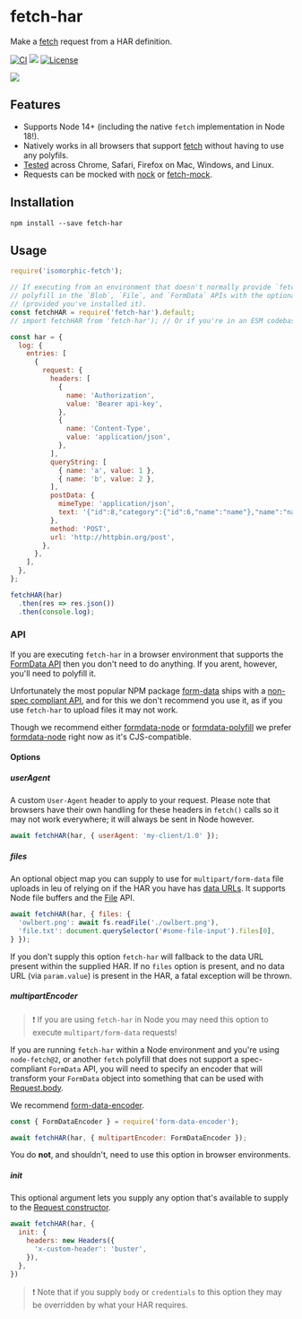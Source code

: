 # fetch-har
Make a [fetch](https://developer.mozilla.org/en-US/docs/Web/API/Fetch_API) request from a HAR definition.

[![CI](https://github.com/readmeio/fetch-har/workflows/CI/badge.svg)](https://github.com/readmeio/fetch-har/)
[![](https://img.shields.io/npm/v/fetch-har)](https://npm.im/fetch-har)
[![License](https://img.shields.io/npm/l/fetch-har.svg)](LICENSE)

[![](https://d3vv6lp55qjaqc.cloudfront.net/items/1M3C3j0I0s0j3T362344/Untitled-2.png)](https://readme.io)

## Features

- Supports Node 14+ (including the native `fetch` implementation in Node 18!).
- Natively works in all browsers that support [fetch](https://developer.mozilla.org/en-US/docs/Web/API/Fetch_API) without having to use any polyfils.
- [Tested](https://github.com/readmeio/fetch-har/actions) across Chrome, Safari, Firefox on Mac, Windows, and Linux.
- Requests can be mocked with [nock](https://npm.im/nock) or [fetch-mock](https://npm.im/fetch-mock).

## Installation

```
npm install --save fetch-har
```

## Usage
```js
require('isomorphic-fetch');

// If executing from an environment that doesn't normally provide `fetch()` we'll automatically
// polyfill in the `Blob`, `File`, and `FormData` APIs with the optional `formdata-node` package
// (provided you've installed it).
const fetchHAR = require('fetch-har').default;
// import fetchHAR from 'fetch-har'); // Or if you're in an ESM codebase.

const har = {
  log: {
    entries: [
      {
        request: {
          headers: [
            {
              name: 'Authorization',
              value: 'Bearer api-key',
            },
            {
              name: 'Content-Type',
              value: 'application/json',
            },
          ],
          queryString: [
            { name: 'a', value: 1 },
            { name: 'b', value: 2 },
          ],
          postData: {
            mimeType: 'application/json',
            text: '{"id":8,"category":{"id":6,"name":"name"},"name":"name"}',
          },
          method: 'POST',
          url: 'http://httpbin.org/post',
        },
      },
    ],
  },
};

fetchHAR(har)
  .then(res => res.json())
  .then(console.log);
```

### API
If you are executing `fetch-har` in a browser environment that supports the [FormData API](https://developer.mozilla.org/en-US/docs/Web/API/FormData) then you don't need to do anything. If you arent, however, you'll need to polyfill it.

Unfortunately the most popular NPM package [form-data](https://npm.im/form-data) ships with a [non-spec compliant API](https://github.com/form-data/form-data/issues/124), and for this we don't recommend you use it, as if you use `fetch-har` to upload files it may not work.

Though we recommend either [formdata-node](https://npm.im/formdata-node) or [formdata-polyfill](https://npm.im/formdata-polyfill) we prefer [formdata-node](https://npm.im/formdata-node) right now as it's CJS-compatible.

#### Options
##### userAgent
A custom `User-Agent` header to apply to your request. Please note that browsers have their own handling for these headers in `fetch()` calls so it may not work everywhere; it will always be sent in Node however.

```js
await fetchHAR(har, { userAgent: 'my-client/1.0' });
```

##### files
An optional object map you can supply to use for `multipart/form-data` file uploads in leu of relying on if the HAR you have has [data URLs](https://developer.mozilla.org/en-US/docs/Web/HTTP/Basics_of_HTTP/Data_URIs). It supports Node file buffers and the [File](https://developer.mozilla.org/en-US/docs/Web/API/File) API.

```js
await fetchHAR(har, { files: {
  'owlbert.png': await fs.readFile('./owlbert.png'),
  'file.txt': document.querySelector('#some-file-input').files[0],
} });
```

If you don't supply this option `fetch-har` will fallback to the data URL present within the supplied HAR. If no `files` option is present, and no data URL (via `param.value`) is present in the HAR, a fatal exception will be thrown.

##### multipartEncoder
> ❗ If you are using `fetch-har` in Node you may need this option to execute `multipart/form-data` requests!

If you are running `fetch-har` within a Node environment and you're using `node-fetch@2`, or another `fetch` polyfill that does not support a spec-compliant `FormData` API, you will need to specify an encoder that will transform your `FormData` object into something that can be used with [Request.body](https://developer.mozilla.org/en-US/docs/Web/API/Request/body).

We recommend [form-data-encoder](https://npm.im/form-data-encoder).

```js
const { FormDataEncoder } = require('form-data-encoder');

await fetchHAR(har, { multipartEncoder: FormDataEncoder });
```

You do **not**, and shouldn't, need to use this option in browser environments.

##### init
This optional argument lets you supply any option that's available to supply to the [Request constructor](https://developer.mozilla.org/en-US/docs/Web/API/Request/Request).

```js
await fetchHAR(har, {
  init: {
    headers: new Headers({
      'x-custom-header': 'buster',
    }),
  },
})
```

> ❗ Note that if you supply `body` or `credentials` to this option they may be overridden by what your HAR requires.
